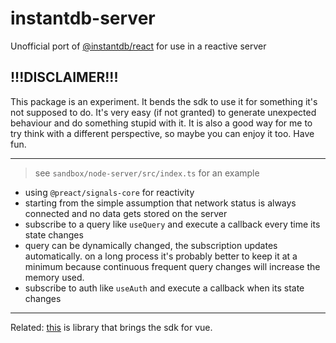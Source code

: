 # instantdb-server

Unofficial port of [@instantdb/react](https://github.com/instantdb/instant/blob/main/client/packages/react/README.md) for use in a reactive server

## !!!DISCLAIMER!!!

This package is an experiment. It bends the sdk to use it for something it's not supposed to do. It's very easy (if not granted) to generate unexpected behaviour and do something stupid with it. It is also a good way for me to try think with a different perspective, so maybe you can enjoy it too. Have fun.

---

> see `sandbox/node-server/src/index.ts` for an example

- using `@preact/signals-core` for reactivity
- starting from the simple assumption that network status is always connected and no data gets stored on the server
- subscribe to a query like `useQuery` and execute a callback every time its state changes
- query can be dynamically changed, the subscription updates automatically. on a long process it's probably better to keep it at a minimum because continuous frequent query changes will increase the memory used.
- subscribe to auth like `useAuth` and execute a callback when its state changes

---

Related: [this](https://github.com/Dorilama/instantdb-vue#readme) is library that brings the sdk for vue.
